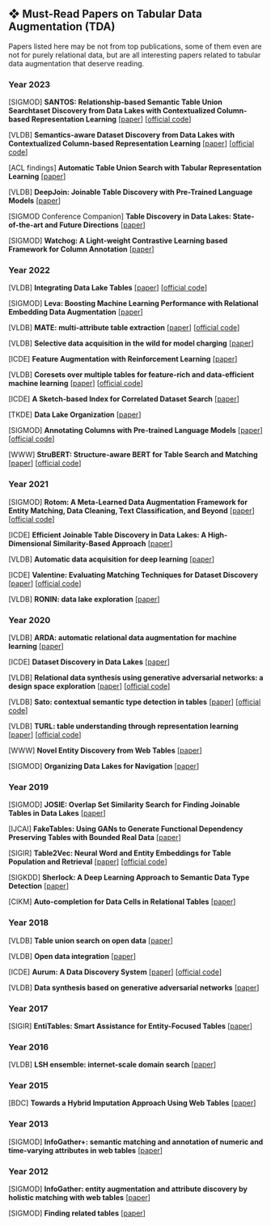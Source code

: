 ## ❖ Must-Read Papers on Tabular Data Augmentation (TDA)
Papers listed here may be not from top publications, some of them even are not for purely relational data, but are all interesting papers related to tabular data augmentation that deserve reading.

### Year 2023

[SIGMOD] **SANTOS: Relationship-based Semantic Table Union Searchtaset Discovery from Data Lakes with Contextualized Column-based Representation Learning**
[[paper](https://dl.acm.org/doi/10.1145/3588689)]
[[official code](https://github.com/northeastern-datalab/santos)]

[VLDB] **Semantics-aware Dataset Discovery from Data Lakes with Contextualized Column-based Representation Learning**
[[paper](https://dl.acm.org/doi/10.14778/3587136.3587146)]
[[official code](https://github.com/megagonlabs/starmie)]

[ACL findings] **Automatic Table Union Search with Tabular Representation Learning**
[[paper](https://aclanthology.org/2023.findings-acl.233/)]

[VLDB] **DeepJoin: Joinable Table Discovery with Pre-Trained Language Models**
[[paper](https://dl.acm.org/doi/10.14778/3603581.3603587)]

[SIGMOD Conference Companion] **Table Discovery in Data Lakes: State-of-the-art and Future Directions**
[[paper](https://dl.acm.org/doi/10.1145/3555041.3589409)]

[SIGMOD] **Watchog: A Light-weight Contrastive Learning based Framework for Column Annotation**
[[paper](https://dl.acm.org/doi/10.1145/3626766)]

### Year 2022

[VLDB] **Integrating Data Lake Tables**
[[paper](https://dl.acm.org/doi/10.14778/3574245.3574274)]
[[official code](https://github.com/northeastern-datalab/alite)]

[SIGMOD] **Leva: Boosting Machine Learning Performance with Relational Embedding Data Augmentation**
[[paper](https://dl.acm.org/doi/10.1145/3514221.3517891)]

[VLDB] **MATE: multi-attribute table extraction**
[[paper](https://dl.acm.org/doi/10.14778/3529337.3529353)]
[[official code](https://github.com/LUH-DBS/MATE)]

[VLDB] **Selective data acquisition in the wild for model charging**
[[paper](https://dl.acm.org/doi/10.14778/3523210.3523223)]

[ICDE] **Feature Augmentation with Reinforcement Learning**
[[paper](https://ieeexplore.ieee.org/document/9835530/)]

[VLDB] **Coresets over multiple tables for feature-rich and data-efficient machine learning**
[[paper](https://dl.acm.org/doi/10.14778/3561261.3561267)]
[[official code](https://github.com/for0nething/RECON)]

[ICDE] **A Sketch-based Index for Correlated Dataset Search**
[[paper](https://ieeexplore.ieee.org/document/9835690/)]

[TKDE] **Data Lake Organization**
[[paper](https://ieeexplore.ieee.org/document/9693372/)]

[SIGMOD] **Annotating Columns with Pre-trained Language Models**
[[paper](https://dl.acm.org/doi/10.1145/3514221.3517906)]
[[official code](https://github.com/megagonlabs/doduo)]

[WWW] **StruBERT: Structure-aware BERT for Table Search and Matching**
[[paper](https://dl.acm.org/doi/10.1145/3485447.3511972)]
[[official code](https://github.com/megagonlabs/doduo)]

### Year 2021

[SIGMOD] **Rotom: A Meta-Learned Data Augmentation Framework for Entity Matching, Data Cleaning, Text Classification, and Beyond**
[[paper](https://dl.acm.org/doi/10.1145/3448016.3457258)]
[[official code](https://github.com/megagonlabs/rotom)]

[ICDE] **Efficient Joinable Table Discovery in Data Lakes: A High-Dimensional Similarity-Based Approach**
[[paper](https://ieeexplore.ieee.org/document/9458717/)]

[VLDB] **Automatic data acquisition for deep learning**
[[paper](https://dl.acm.org/doi/10.14778/3476311.3476333)]

[ICDE] **Valentine: Evaluating Matching Techniques for Dataset Discovery**
[[paper](https://ieeexplore.ieee.org/document/9458921/)]
[[official code](https://github.com/delftdata/valentine)]

[VLDB] **RONIN: data lake exploration**
[[paper](https://dl.acm.org/doi/10.14778/3476311.3476364)]

### Year 2020

[VLDB] **ARDA: automatic relational data augmentation for machine learning**
[[paper](https://dl.acm.org/doi/10.14778/3397230.3397235)]

[ICDE] **Dataset Discovery in Data Lakes**
[[paper](https://ieeexplore.ieee.org/document/9101607/)]

[VLDB] **Relational data synthesis using generative adversarial networks: a design space exploration**
[[paper](https://dl.acm.org/doi/10.14778/3407790.3407802)]
[[official code](https://github.com/ruclty/Daisy)]

[VLDB] **Sato: contextual semantic type detection in tables**
[[paper](https://dl.acm.org/doi/10.14778/3407790.3407793)]
[[official code](https://github.com/megagonlabs/sato)]

[VLDB] **TURL: table understanding through representation learning**
[[paper](https://dl.acm.org/doi/10.14778/3430915.3430921)]
[[official code](https://github.com/sunlab-osu/TURL)]

[WWW] **Novel Entity Discovery from Web Tables**
[[paper](https://dl.acm.org/doi/10.1145/3366423.3380205)]

[SIGMOD] **Organizing Data Lakes for Navigation**
[[paper](https://dl.acm.org/doi/10.1145/3318464.3380605)]

### Year 2019

[SIGMOD] **JOSIE: Overlap Set Similarity Search for Finding Joinable Tables in Data Lakes**
[[paper](https://dl.acm.org/doi/10.1145/3299869.3300065)]

[IJCAI] **FakeTables: Using GANs to Generate Functional Dependency Preserving Tables with Bounded Real Data**
[[paper](https://www.ijcai.org/proceedings/2019/287)]

[SIGIR] **Table2Vec: Neural Word and Entity Embeddings for Table Population and Retrieval**
[[paper](https://dl.acm.org/doi/10.1145/3331184.3331333)]
[[official code](https://github.com/iai-group/sigir2019-table2vec)]

[SIGKDD] **Sherlock: A Deep Learning Approach to Semantic Data Type Detection**
[[paper](https://dl.acm.org/doi/10.1145/3292500.3330993)]

[CIKM] **Auto-completion for Data Cells in Relational Tables**
[[paper](https://dl.acm.org/doi/10.1145/3357384.3357932)]

### Year 2018

[VLDB] **Table union search on open data**
[[paper](https://dl.acm.org/doi/10.14778/3192965.3192973)]

[VLDB] **Open data integration**
[[paper](https://dl.acm.org/doi/10.14778/3229863.3240491)]

[ICDE] **Aurum: A Data Discovery System**
[[paper](https://ieeexplore.ieee.org/document/8509315/)]
[[official code](https://github.com/mitdbg/aurum-datadiscovery)]

[VLDB] **Data synthesis based on generative adversarial networks**
[[paper](https://dl.acm.org/doi/10.14778/3231751.3231757)]

### Year 2017

[SIGIR] **EntiTables: Smart Assistance for Entity-Focused Tables**
[[paper](https://dl.acm.org/doi/10.1145/3077136.3080796)]

### Year 2016

[VLDB] **LSH ensemble: internet-scale domain search**
[[paper](https://dl.acm.org/doi/10.14778/2994509.2994534)]

### Year 2015

[BDC] **Towards a Hybrid Imputation Approach Using Web Tables**
[[paper](http://ieeexplore.ieee.org/document/7406326/)]

### Year 2013

[SIGMOD] **InfoGather+: semantic matching and annotation of numeric and time-varying attributes in web tables**
[[paper](https://dl.acm.org/doi/10.1145/2463676.2465276)]


### Year 2012

[SIGMOD] **InfoGather: entity augmentation and attribute discovery by holistic matching with web tables**
[[paper](https://dl.acm.org/doi/10.1145/2213836.2213848)]

[SIGMOD] **Finding related tables**
[[paper](https://dl.acm.org/doi/10.1145/2213836.2213962)]

























